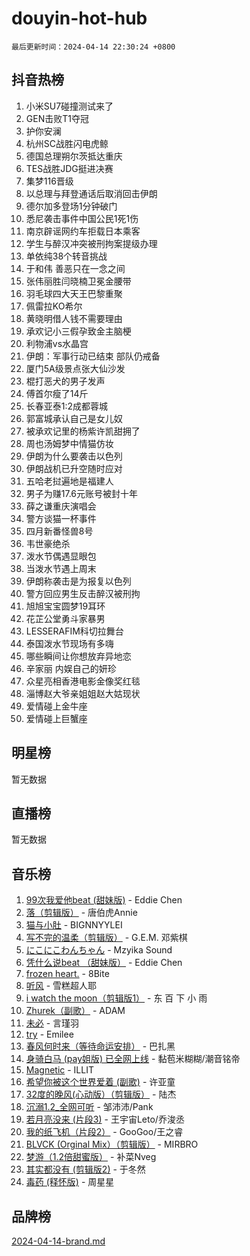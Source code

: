 # douyin-hot-hub

`最后更新时间：2024-04-14 22:30:24 +0800`

## 抖音热榜

1. 小米SU7碰撞测试来了
1. GEN击败T1夺冠
1. 护你安澜
1. 杭州SC战胜闪电虎鲸
1. 德国总理朔尔茨抵达重庆
1. TES战胜JDG挺进决赛
1. 集梦116晋级
1. 以总理与拜登通话后取消回击伊朗
1. 德尔加多登场1分钟破门
1. 悉尼袭击事件中国公民1死1伤
1. 南京辟谣网约车拒载日本乘客
1. 学生与醉汉冲突被刑拘案提级办理
1. 单依纯38个转音挑战
1. 于和伟 善恶只在一念之间
1. 张伟丽胜闫晓楠卫冕金腰带
1. 羽毛球四大天王巴黎重聚
1. 佩雷拉KO希尔
1. 黄晓明借人钱不需要理由
1. 承欢记小三假孕致金主脑梗
1. 利物浦vs水晶宫
1. 伊朗：军事行动已结束 部队仍戒备
1. 厦门5A级景点张大仙沙发
1. 棍打恶犬的男子发声
1. 傅首尔瘦了14斤
1. 长春亚泰1:2成都蓉城
1. 郭富城承认自己是女儿奴
1. 被承欢记里的杨紫许凯甜拥了
1. 周也汤姆梦中情猫仿妆
1. 伊朗为什么要袭击以色列
1. 伊朗战机已升空随时应对
1. 五哈老挝遍地是福建人
1. 男子为赚17.6元账号被封十年
1. 薛之谦重庆演唱会
1. 警方谈猫一杯事件
1. 四月新番怪兽8号
1. 韦世豪绝杀
1. 泼水节偶遇显眼包
1. 当泼水节遇上周末
1. 伊朗称袭击是为报复以色列
1. 警方回应男生反击醉汉被刑拘
1. 旭旭宝宝圆梦19耳环
1. 花芷公堂勇斗家暴男
1. LESSERAFIM科切拉舞台
1. 泰国泼水节现场有多嗨
1. 哪些瞬间让你想放弃异地恋
1. 辛家丽 内娱自己的妍珍
1. 众星亮相香港电影金像奖红毯
1. 淄博赵大爷亲姐姐赵大姑现状
1. 爱情碰上金牛座
1. 爱情碰上巨蟹座

## 明星榜

暂无数据

## 直播榜

暂无数据

## 音乐榜

1. [99次我爱他beat (甜妹版)](https://sf5-hl-cdn-tos.douyinstatic.com/obj/tos-cn-ve-2774/ocBPCLaDWFQr2tJdQmEDjGfSYIjegYYPBQZykZ) - Eddie Chen
1. [落（剪辑版）](https://sf3-cdn-tos.douyinstatic.com/obj/tos-cn-ve-2774/o0h6HvN1BBbli9LtU3i5fQIleBQMF5Cg4TZmmC) - 唐伯虎Annie
1. [猫与小肚](https://sf5-hl-cdn-tos.douyinstatic.com/obj/tos-cn-ve-2774/osZeoClMECgK8DYl6VebABgbchEtPYQjZEnRtd) - BIGNNYYLEI
1. [写不完的温柔（剪辑版）](https://sf3-cdn-tos.douyinstatic.com/obj/tos-cn-ve-2774/oYBzzZQJ233GfwkemJJffAIWgeIYrjZfWhHTcG) - G.E.M. 邓紫棋
1. [にこにこわんちゃん](https://sf3-cdn-tos.douyinstatic.com/obj/tos-cn-ve-2774/ooyIapOMDeFipMOAMzingeei01o1UXJZQDlbCr) - Mzyika Sound
1. [凭什么说beat （甜妹版）](https://sf5-hl-cdn-tos.douyinstatic.com/obj/tos-cn-ve-2774/o4jT7FfmgeMO96zHaEAeIMFE8U1qkL6UDqDuCy) - Eddie Chen
1. [frozen heart.](https://sf3-cdn-tos.douyinstatic.com/obj/tos-cn-ve-2774/oIIWJfyjIACZA9zQMtnJ6hQQhFC4vhCupoRBsO) - 8Bite
1. [听风](https://sf27-cdn-tos.douyinstatic.com/obj/tos-cn-ve-2774/oAPa3yDDDIZygYzQdBemCAIngcCeEARgbQDtJC) - 雪糕超人耶
1. [i watch the moon（剪辑版1）](https://sf5-hl-cdn-tos.douyinstatic.com/obj/tos-cn-ve-2774/o0I9mSChzHZANMJIEBfkCQzzg6N5WAcVtqft9P) - 东 百 下 小 雨
1. [Zhurek（副歌）](https://sf5-hl-cdn-tos.douyinstatic.com/obj/tos-cn-ve-2774/ooQm8FBZQDlf0btEYgVpCcSCQfrdJGBEKZYBGS) - ADAM
1. [未必](https://sf3-cdn-tos.douyinstatic.com/obj/tos-cn-ve-2774/ogntQMFnKQDZUgTCYuJgfLEtleYZZFxBQqhhFB) - 言瑾羽
1. [try](https://sf3-cdn-tos.douyinstatic.com/obj/tos-cn-ve-2774/oMCYLreazYIFEgVb1vQdrJnJTbe8DDfiCA6gKw) - Emilee
1. [春风何时来（等待命运安排）](https://sf3-cdn-tos.douyinstatic.com/obj/tos-cn-ve-2774/oICBNbD3gelMfB4WgiD1KI2jQtXZE2FgHLwtsl) - 巴扎黑
1. [身骑白马 (pay姐版) 已全网上线](https://sf3-cdn-tos.douyinstatic.com/obj/tos-cn-ve-2774/oQLO5ZgLsFkaDhdIIveF2zUCgfweY0gWaH4AQG) - 黏苞米糊糊/潮音铭帝
1. [Magnetic](https://sf27-cdn-tos.douyinstatic.com/obj/tos-cn-ve-2774/oAQCYdBNZfLACGDmVFAsfAtpy32tqErgQ3XgBN) - ILLIT
1. [希望你被这个世界爱着 (副歌)](https://sf3-cdn-tos.douyinstatic.com/obj/tos-cn-ve-2774/oUHCmWQfZlE3QQBKBeD8rCFLpJzPgCpImhsxMt) - 许亚童
1. [32度的晚风(心动版）（剪辑版）](https://sf6-cdn-tos.douyinstatic.com/obj/tos-cn-ve-2774/owNyabsyWdzUulxhoJfK8IBXgp0UMQAHpvGh2B) - 陆杰
1. [沉溺1.2_全网可听](https://sf5-hl-cdn-tos.douyinstatic.com/obj/tos-cn-ve-2774/ok2QoiBqsWAX9McZmWiI9gAB0EzwD4Xj6yfmtH) - 邹沛沛/Pank
1. [若月亮没来 (片段3)](https://sf5-hl-cdn-tos.douyinstatic.com/obj/tos-cn-ve-2774/okfyEUsGW1B1ovJi5JiN9IjvAT2lMwA054GoEB) - 王宇宙Leto/乔浚丞
1. [我的纸飞机（片段2）](https://sf5-hl-cdn-tos.douyinstatic.com/obj/tos-cn-ve-2774/oM2ZrKcg2CD5AeRB2gkeXOFB1IxAGJdZPazYHf) - GooGoo/王之睿
1. [BLVCK (Orginal Mix）（剪辑版）](https://sf3-cdn-tos.douyinstatic.com/obj/tos-cn-ve-2774/osnDnwSfQThtCz8BikQnbAAZHwC8YcmgvnnlYf) - MIRBRO
1. [梦游（1.2倍甜蜜版）](https://sf5-hl-cdn-tos.douyinstatic.com/obj/tos-cn-ve-2774/o4gyAUm8hwufoEABmwVIiQtHsFuGzAEEWtNMzo) - 补菜Nveg
1. [其实都没有 (剪辑版2)](https://sf5-hl-cdn-tos.douyinstatic.com/obj/tos-cn-ve-2774/oEBNQenHZtBhxYjGgUDQk0BCHTigQafgFlbQ7k) - 于冬然
1. [毒药 (释怀版)](https://sf6-cdn-tos.douyinstatic.com/obj/tos-cn-ve-2774/oYILMEAzspdZBIzy4frJNB8ZHPHWAhiwowd4Ad) - 周星星

## 品牌榜

[2024-04-14-brand.md](2024-04-14-brand.md)
